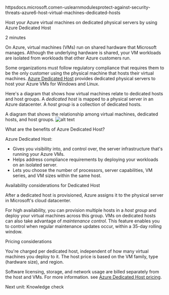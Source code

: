 httpsdocs.microsoft.comen-uslearnmodulesprotect-against-security-threats-azure6-host-virtual-machines-dedicated-hosts

Host your Azure virtual machines on dedicated physical servers by using Azure Dedicated Host

2 minutes

On Azure, virtual machines (VMs) run on shared hardware that Microsoft manages. Although the underlying hardware is shared, your VM workloads are isolated from workloads that other Azure customers run.

Some organizations must follow regulatory compliance that requires them to be the only customer using the physical machine that hosts their virtual machines. [Azure Dedicated Host](https://azure.microsoft.com/services/virtual-machines/dedicated-host/) provides dedicated physical servers to host your Azure VMs for Windows and Linux.

Here's a diagram that shows how virtual machines relate to dedicated hosts and host groups. A <em>dedicated host</em> is mapped to a physical server in an Azure datacenter. A <em>host group</em> is a collection of dedicated hosts.

A diagram that shows the relationship among virtual machines, dedicated hosts, and host groups.
![alt text](https://docs.microsoft.com/en-us/learn/azure-fundamentals/protect-against-security-threats-azure/media/6-dedicated-hosts.png)

What are the benefits of Azure Dedicated Host?

Azure Dedicated Host:
* Gives you visibility into, and control over, the server infrastructure that's running your Azure VMs.
* Helps address compliance requirements by deploying your workloads on an isolated server.
* Lets you choose the number of processors, server capabilities, VM series, and VM sizes within the same host.


Availability considerations for Dedicated Host

After a dedicated host is provisioned, Azure assigns it to the physical server in Microsoft's cloud datacenter.

For high availability, you can provision multiple hosts in a <em>host group</em> and deploy your virtual machines across this group. VMs on dedicated hosts can also take advantage of <em>maintenance control</em>. This feature enables you to control when regular maintenance updates occur, within a 35-day rolling window.


Pricing considerations

You're charged per dedicated host, independent of how many virtual machines you deploy to it. The host price is based on the VM family, type (hardware size), and region.

Software licensing, storage, and network usage are billed separately from the host and VMs. For more information. see [Azure Dedicated Host pricing](https://aka.ms/ADHPricing/).


Next unit: Knowledge check
